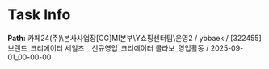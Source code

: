 # Task Info

**Path:** 카페24(주)\본사사업장\[CG]MI본부\Y쇼핑센터팀\운영2 / ybbaek / [322455] 브랜드_크리에이터 세일즈 _ 신규영업_크리에이터 콜라보_영업활동 / 2025-09-01_00-00-00

